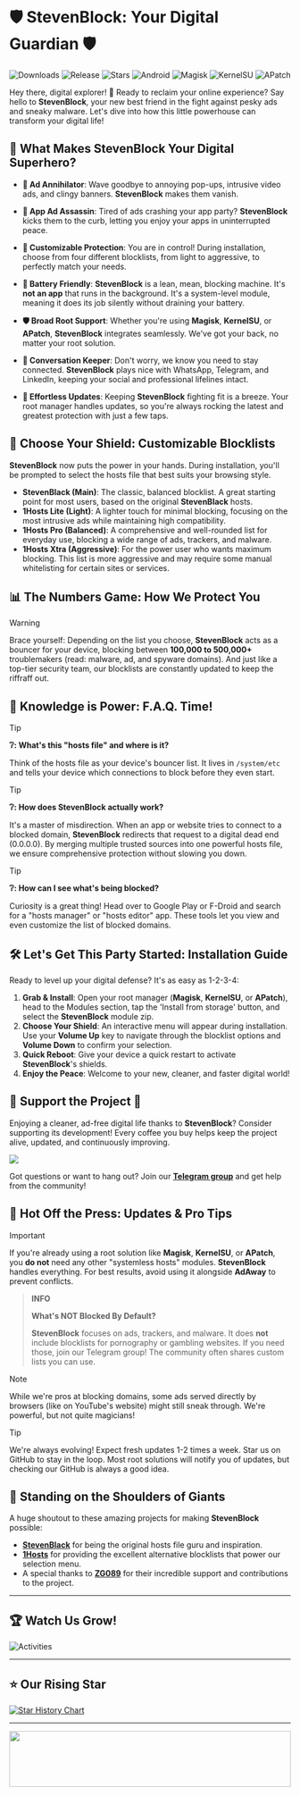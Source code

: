 # 🛡️ **StevenBlock**: Your Digital Guardian 🛡️

![Downloads](https://img.shields.io/github/downloads/mikropsoft/StevenBlock/total?color=green&style=for-the-badge)
![Release](https://img.shields.io/github/v/release/mikropsoft/StevenBlock?style=for-the-badge)
![Stars](https://img.shields.io/github/stars/mikropsoft/StevenBlock?style=for-the-badge)
![Android](https://img.shields.io/badge/Android-3DDC84?style=for-the-badge&logo=android&logoColor=white)
![Magisk](https://img.shields.io/badge/Magisk-8A2BE2?style=for-the-badge&logo=magisk&logoColor=white)
![KernelSU](https://img.shields.io/badge/KernelSU-199116?style=for-the-badge&logo=kernelsu&logoColor=white)
![APatch](https://img.shields.io/badge/APatch-3086F8?style=for-the-badge&logo=apatch&logoColor=white)

Hey there, digital explorer! 👋 Ready to reclaim your online experience? Say hello to **StevenBlock**, your new best friend in the fight against pesky ads and sneaky malware. Let's dive into how this little powerhouse can transform your digital life!

## **🚀 What Makes StevenBlock Your Digital Superhero?**

-   **🛑 Ad Annihilator**: Wave goodbye to annoying pop-ups, intrusive video ads, and clingy banners. **StevenBlock** makes them vanish.

-   **📱 App Ad Assassin**: Tired of ads crashing your app party? **StevenBlock** kicks them to the curb, letting you enjoy your apps in uninterrupted peace.

-   **🎯 Customizable Protection**: You are in control! During installation, choose from four different blocklists, from light to aggressive, to perfectly match your needs.

-   **🔋 Battery Friendly**: **StevenBlock** is a lean, mean, blocking machine. It's **not an app** that runs in the background. It's a system-level module, meaning it does its job silently without draining your battery.

-   **🛡️ Broad Root Support**: Whether you're using **Magisk**, **KernelSU**, or **APatch**, **StevenBlock** integrates seamlessly. We've got your back, no matter your root solution.

-   **💬 Conversation Keeper**: Don't worry, we know you need to stay connected. **StevenBlock** plays nice with WhatsApp, Telegram, and LinkedIn, keeping your social and professional lifelines intact.

-   **🔄 Effortless Updates**: Keeping **StevenBlock** fighting fit is a breeze. Your root manager handles updates, so you're always rocking the latest and greatest protection with just a few taps.

## **🎯 Choose Your Shield: Customizable Blocklists**

**StevenBlock** now puts the power in your hands. During installation, you'll be prompted to select the hosts file that best suits your browsing style.

-   **StevenBlack (Main)**: The classic, balanced blocklist. A great starting point for most users, based on the original **StevenBlack** hosts.
-   **1Hosts Lite (Light)**: A lighter touch for minimal blocking, focusing on the most intrusive ads while maintaining high compatibility.
-   **1Hosts Pro (Balanced)**: A comprehensive and well-rounded list for everyday use, blocking a wide range of ads, trackers, and malware.
-   **1Hosts Xtra (Aggressive)**: For the power user who wants maximum blocking. This list is more aggressive and may require some manual whitelisting for certain sites or services.

## **📊 The Numbers Game: How We Protect You**

> [!WARNING]
> Brace yourself: Depending on the list you choose, **StevenBlock** acts as a bouncer for your device, blocking between **100,000 to 500,000+** troublemakers (read: malware, ad, and spyware domains). And just like a top-tier security team, our blocklists are constantly updated to keep the riffraff out.

## **🧠 Knowledge is Power: F.A.Q. Time!**

> [!TIP]
> **❔: What's this "hosts file" and where is it?**
>
> Think of the hosts file as your device's bouncer list. It lives in `/system/etc` and tells your device which connections to block before they even start.

> [!TIP]
> **❔: How does StevenBlock actually work?**
>
> It's a master of misdirection. When an app or website tries to connect to a blocked domain, **StevenBlock** redirects that request to a digital dead end (0.0.0.0). By merging multiple trusted sources into one powerful hosts file, we ensure comprehensive protection without slowing you down.

> [!TIP]
> **❔: How can I see what's being blocked?**
>
> Curiosity is a great thing! Head over to Google Play or F-Droid and search for a "hosts manager" or "hosts editor" app. These tools let you view and even customize the list of blocked domains.

## **🛠️ Let's Get This Party Started: Installation Guide**

Ready to level up your digital defense? It's as easy as 1-2-3-4:

1.  **Grab & Install**: Open your root manager (**Magisk**, **KernelSU**, or **APatch**), head to the Modules section, tap the 'Install from storage' button, and select the **StevenBlock** module zip.
2.  **Choose Your Shield**: An interactive menu will appear during installation. Use your **Volume Up** key to navigate through the blocklist options and **Volume Down** to confirm your selection.
3.  **Quick Reboot**: Give your device a quick restart to activate **StevenBlock**'s shields.
4.  **Enjoy the Peace**: Welcome to your new, cleaner, and faster digital world!

## **💖 Support the Project 💖**

Enjoying a cleaner, ad-free digital life thanks to **StevenBlock**? Consider supporting its development! Every coffee you buy helps keep the project alive, updated, and continuously improving.

<p align="left">
  <a href="https://buymeacoffee.com/mikropsoft">
    <img src="https://img.shields.io/badge/Buy_Me_A_Coffee-FFDD00?style=for-the-badge&logo=buy-me-a-coffee&logoColor=black" />
  </a>
</p>

Got questions or want to hang out? Join our **[Telegram group](https://t.me/stevenblockmodule)** and get help from the community!

## **🔔 Hot Off the Press: Updates & Pro Tips**

> [!IMPORTANT]
> If you're already using a root solution like **Magisk**, **KernelSU**, or **APatch**, you **do not** need any other "systemless hosts" modules. **StevenBlock** handles everything. For best results, avoid using it alongside **AdAway** to prevent conflicts.

> **INFO**
> 
> **What's NOT Blocked By Default?**
> 
> **StevenBlock** focuses on ads, trackers, and malware. It does **not** include blocklists for pornography or gambling websites. If you need those, join our Telegram group! The community often shares custom lists you can use.

> [!NOTE]
> While we're pros at blocking domains, some ads served directly by browsers (like on YouTube's website) might still sneak through. We're powerful, but not quite magicians!

> [!TIP]
> We're always evolving! Expect fresh updates 1-2 times a week. Star us on GitHub to stay in the loop. Most root solutions will notify you of updates, but checking our GitHub is always a good idea.

## **🙌 Standing on the Shoulders of Giants**

A huge shoutout to these amazing projects for making **StevenBlock** possible:

-   **[StevenBlack](https://github.com/StevenBlack)** for being the original hosts file guru and inspiration.
-   **[1Hosts](https://github.com/badmojr)** for providing the excellent alternative blocklists that power our selection menu.
-   A special thanks to **[ZG089](https://github.com/ZG089)** for their incredible support and contributions to the project.

---

## **🏆 Watch Us Grow!**

![Activities](https://repobeats.axiom.co/api/embed/359376e8fd59201ac45b1f13f73201c3be069b62.svg)

---

## **⭐ Our Rising Star**

[![Star History Chart](https://api.star-history.com/svg?repos=mikropsoft/StevenBlock,Magisk-Modules-Alt-Repo/StevenBlock&type=Date)](https://star-history.com/#mikropsoft/StevenBlock&Magisk-Modules-Alt-Repo/StevenBlock&Date)

---

<img src="https://raw.githubusercontent.com/matfantinel/matfantinel/master/waves.svg" width="100%" height="100">
